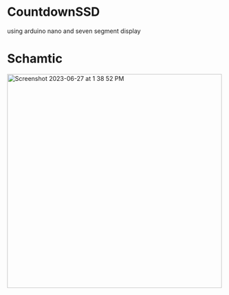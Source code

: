 # CountdownSSD
using arduino nano and seven segment display

# Schamtic

<img width="499" alt="Screenshot 2023-06-27 at 1 38 52 PM" src="https://github.com/KevZ1209/CountdownSSD/assets/43306846/130427fb-33e6-4a28-88ff-355d3803cd45">
